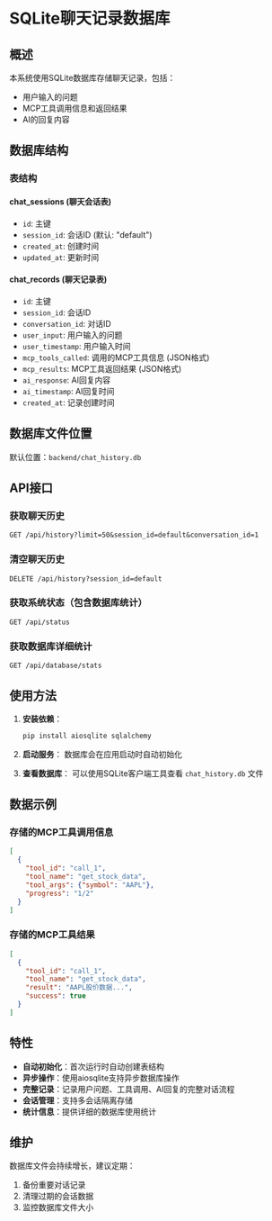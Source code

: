 # SQLite聊天记录数据库

## 概述

本系统使用SQLite数据库存储聊天记录，包括：
- 用户输入的问题
- MCP工具调用信息和返回结果
- AI的回复内容

## 数据库结构

### 表结构

#### chat_sessions (聊天会话表)
- `id`: 主键
- `session_id`: 会话ID (默认: "default")
- `created_at`: 创建时间
- `updated_at`: 更新时间

#### chat_records (聊天记录表)  
- `id`: 主键
- `session_id`: 会话ID
- `conversation_id`: 对话ID
- `user_input`: 用户输入的问题
- `user_timestamp`: 用户输入时间
- `mcp_tools_called`: 调用的MCP工具信息 (JSON格式)
- `mcp_results`: MCP工具返回结果 (JSON格式)
- `ai_response`: AI回复内容
- `ai_timestamp`: AI回复时间
- `created_at`: 记录创建时间

## 数据库文件位置

默认位置：`backend/chat_history.db`

## API接口

### 获取聊天历史
```
GET /api/history?limit=50&session_id=default&conversation_id=1
```

### 清空聊天历史
```
DELETE /api/history?session_id=default
```

### 获取系统状态（包含数据库统计）
```
GET /api/status
```

### 获取数据库详细统计
```
GET /api/database/stats
```

## 使用方法

1. **安装依赖**：
   ```bash
   pip install aiosqlite sqlalchemy
   ```

2. **启动服务**：
   数据库会在应用启动时自动初始化

3. **查看数据库**：
   可以使用SQLite客户端工具查看 `chat_history.db` 文件

## 数据示例

### 存储的MCP工具调用信息
```json
[
  {
    "tool_id": "call_1",
    "tool_name": "get_stock_data",
    "tool_args": {"symbol": "AAPL"},
    "progress": "1/2"
  }
]
```

### 存储的MCP工具结果
```json
[
  {
    "tool_id": "call_1", 
    "tool_name": "get_stock_data",
    "result": "AAPL股价数据...",
    "success": true
  }
]
```

## 特性

- **自动初始化**：首次运行时自动创建表结构
- **异步操作**：使用aiosqlite支持异步数据库操作
- **完整记录**：记录用户问题、工具调用、AI回复的完整对话流程
- **会话管理**：支持多会话隔离存储
- **统计信息**：提供详细的数据库使用统计

## 维护

数据库文件会持续增长，建议定期：
1. 备份重要对话记录
2. 清理过期的会话数据
3. 监控数据库文件大小 